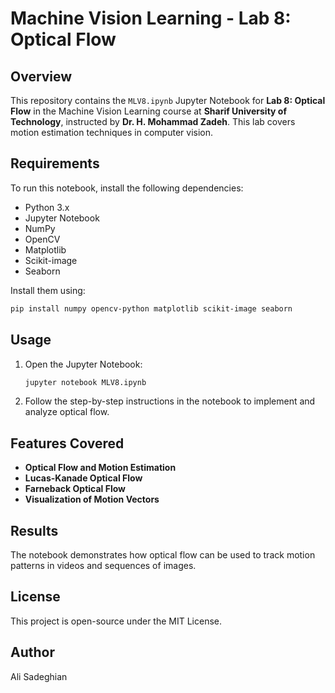 # Machine Vision Learning - Lab 8: Optical Flow

## Overview
This repository contains the `MLV8.ipynb` Jupyter Notebook for **Lab 8: Optical Flow** in the Machine Vision Learning course at **Sharif University of Technology**, instructed by **Dr. H. Mohammad Zadeh**. This lab covers motion estimation techniques in computer vision.

## Requirements
To run this notebook, install the following dependencies:
- Python 3.x
- Jupyter Notebook
- NumPy
- OpenCV
- Matplotlib
- Scikit-image
- Seaborn

Install them using:
```bash
pip install numpy opencv-python matplotlib scikit-image seaborn
```

## Usage
1. Open the Jupyter Notebook:
   ```bash
   jupyter notebook MLV8.ipynb
   ```
2. Follow the step-by-step instructions in the notebook to implement and analyze optical flow.

## Features Covered
- **Optical Flow and Motion Estimation**
- **Lucas-Kanade Optical Flow**
- **Farneback Optical Flow**
- **Visualization of Motion Vectors**

## Results
The notebook demonstrates how optical flow can be used to track motion patterns in videos and sequences of images.

## License
This project is open-source under the MIT License.

## Author
Ali Sadeghian


